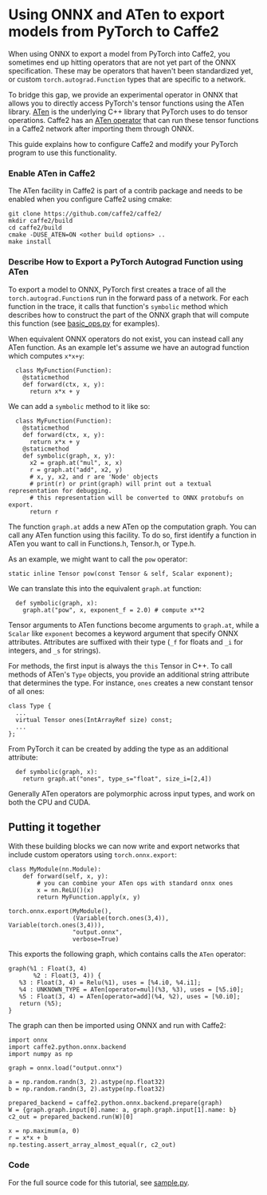 # Using ONNX and ATen to export models from PyTorch to Caffe2

When using ONNX to export a model from PyTorch into Caffe2, you sometimes end up
hitting operators that are not yet part of the ONNX specification. These may be
operators that haven't been standardized yet, or custom `torch.autograd.Function` types that
are specific to a network.

To bridge this gap, we provide an experimental operator in ONNX that allows you to directly access PyTorch's tensor functions using the ATen library.
[ATen](https://github.com/pytorch/pytorch/tree/master/aten) is the underlying C++ library that PyTorch uses to do tensor operations. Caffe2 has an [ATen operator](https://github.com/pytorch/pytorch/tree/master/caffe2/contrib/aten)
that can run these tensor functions in a Caffe2 network after importing them through ONNX.

This guide explains how to configure Caffe2 and modify your PyTorch program to use
this functionality.

### Enable ATen in Caffe2

The ATen facility in Caffe2 is part of a contrib package and needs to be enabled
when you configure Caffe2 using cmake:

```
git clone https://github.com/caffe2/caffe2/
mkdir caffe2/build
cd caffe2/build
cmake -DUSE_ATEN=ON <other build options> ..
make install
```

### Describe How to Export a PyTorch Autograd Function using ATen

To export a model to ONNX, PyTorch first creates a trace of all the `torch.autograd.Function`s run
in the forward pass of a network. For each function in the trace, it calls that function's
`symbolic` method which describes how to construct the part of the ONNX graph
that will compute this function (see [basic_ops.py](https://github.com/pytorch/pytorch/blob/master/torch/autograd/_functions/basic_ops.py#L59) for examples).

When equivalent ONNX operators do not exist, you can instead call any ATen function.
As an example let's assume we have an autograd function which computes `x*x+y`:

```
  class MyFunction(Function):
    @staticmethod
    def forward(ctx, x, y):
      return x*x + y
```

We can add a `symbolic` method to it like so:

```
  class MyFunction(Function):
    @staticmethod
    def forward(ctx, x, y):
      return x*x + y
    @staticmethod
    def symbolic(graph, x, y):
      x2 = graph.at("mul", x, x)
      r = graph.at("add", x2, y)
      # x, y, x2, and r are 'Node' objects
      # print(r) or print(graph) will print out a textual representation for debugging.
      # this representation will be converted to ONNX protobufs on export.
      return r
```

The function `graph.at` adds a new ATen op the computation graph.
You can call any ATen function using this facility. To do so,
first identify a function in ATen you want to call in Functions.h,
Tensor.h, or Type.h.

As an example, we might want to call the `pow` operator:

```
static inline Tensor pow(const Tensor & self, Scalar exponent);
```

We can translate this into the equivalent `graph.at` function:

```
  def symbolic(graph, x):
    graph.at("pow", x, exponent_f = 2.0) # compute x**2
```

Tensor arguments to ATen functions become arguments to `graph.at`, while a `Scalar`
like `exponent` becomes a keyword argument that specify ONNX attributes.
Attributes are suffixed with their type (`_f` for floats and `_i` for integers, and `_s` for strings).

For methods, the first input is always the `this` Tensor in C++.
To call methods of ATen's `Type` objects, you provide an additional string attribute
that determines the type. For instance, `ones` creates a new constant tensor of all ones:

```
class Type {
  ...
  virtual Tensor ones(IntArrayRef size) const;
  ...
};
```

From PyTorch it can be created by adding the type as an additional attribute:

```
  def symbolic(graph, x):
    return graph.at("ones", type_s="float", size_i=[2,4])
```

Generally ATen operators are polymorphic across input types, and work on both the CPU and CUDA.

## Putting it together

With these building blocks we can now write and export networks that include custom operators using `torch.onnx.export`:

```
class MyModule(nn.Module):
    def forward(self, x, y):
        # you can combine your ATen ops with standard onnx ones
        x = nn.ReLU()(x)
        return MyFunction.apply(x, y)

torch.onnx.export(MyModule(),
                  (Variable(torch.ones(3,4)), Variable(torch.ones(3,4))),
                  "output.onnx",
                  verbose=True)
```

This exports the following graph, which contains calls the `ATen` operator:

```
graph(%1 : Float(3, 4)
       %2 : Float(3, 4)) {
   %3 : Float(3, 4) = Relu(%1), uses = [%4.i0, %4.i1];
   %4 : UNKNOWN_TYPE = ATen[operator=mul](%3, %3), uses = [%5.i0];
   %5 : Float(3, 4) = ATen[operator=add](%4, %2), uses = [%0.i0];
   return (%5);
}
```

The graph can then be imported using ONNX and run with Caffe2:

```
import onnx
import caffe2.python.onnx.backend
import numpy as np

graph = onnx.load("output.onnx")

a = np.random.randn(3, 2).astype(np.float32)
b = np.random.randn(3, 2).astype(np.float32)

prepared_backend = caffe2.python.onnx.backend.prepare(graph)
W = {graph.graph.input[0].name: a, graph.graph.input[1].name: b}
c2_out = prepared_backend.run(W)[0]

x = np.maximum(a, 0)
r = x*x + b
np.testing.assert_array_almost_equal(r, c2_out)
```

### Code

For the full source code for this tutorial, see [sample.py](sample.py).
